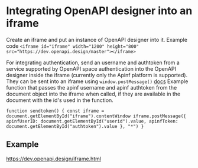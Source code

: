 # Integrating OpenAPI designer into an iframe

Create an iframe and put an instance of OpenAPI designer into it.
Example code `<iframe id="iframe" width="1200" height="800" src="https://dev.openapi.design/master"></iframe>`

For integrating authentication, send an username and authtoken from a service supported by OpenAPI space authentication into the OpenAPI designer inside the iframe (currently only the Apinf platform is supported).
They can be sent into an iframe using `window.postMessage()` [docs](https://developer.mozilla.org/en-US/docs/Web/API/Window/postMessage)
Example function that passes the apinf username and apinf authtoken from the document object into the iframe when called, if they are available in the document with the id's used in the function.

`
function sendtoken() {
   const iframe = document.getElementById("iframe").contentWindow
   iframe.postMessage({
     apinfUserID: document.getElementById("userid").value,
     apinfToken: document.getElementById("authtoken").value
   }, "*")
}
`


## Example
https://dev.openapi.design/iframe.html
